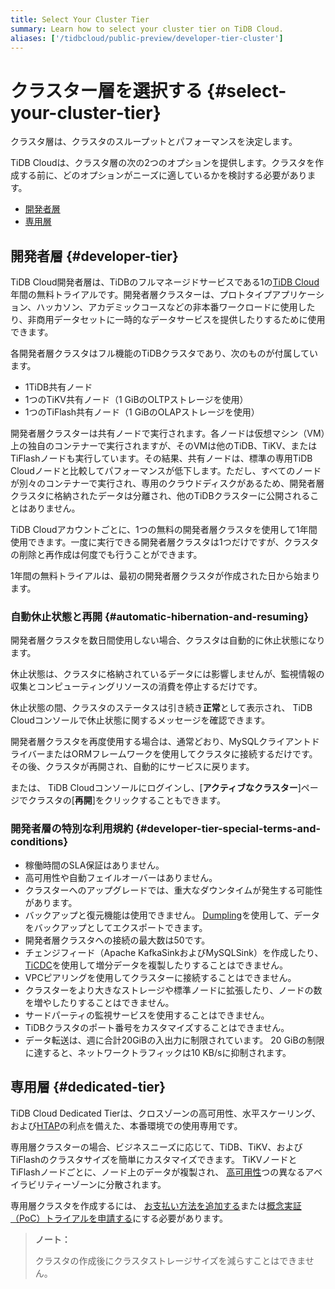 ```yaml
---
title: Select Your Cluster Tier
summary: Learn how to select your cluster tier on TiDB Cloud.
aliases: ['/tidbcloud/public-preview/developer-tier-cluster']
---
```


# クラスター層を選択する {#select-your-cluster-tier}

クラスタ層は、クラスタのスループットとパフォーマンスを決定します。

TiDB Cloudは、クラスタ層の次の2つのオプションを提供します。クラスタを作成する前に、どのオプションがニーズに適しているかを検討する必要があります。

-   [開発者層](#developer-tier)
-   [専用層](#dedicated-tier)

## 開発者層 {#developer-tier}

TiDB Cloud開発者層は、TiDBのフルマネージドサービスである1の[TiDB Cloud](https://pingcap.com/products/tidbcloud)年間の無料トライアルです。開発者層クラスターは、プロトタイプアプリケーション、ハッカソン、アカデミックコースなどの非本番ワークロードに使用したり、非商用データセットに一時的なデータサービスを提供したりするために使用できます。

各開発者層クラスタはフル機能のTiDBクラスタであり、次のものが付属しています。

-   1TiDB共有ノード
-   1つのTiKV共有ノード（1 GiBのOLTPストレージを使用）
-   1つのTiFlash共有ノード（1 GiBのOLAPストレージを使用）

開発者層クラスターは共有ノードで実行されます。各ノードは仮想マシン（VM）上の独自のコンテナーで実行されますが、そのVMは他のTiDB、TiKV、またはTiFlashノードも実行しています。その結果、共有ノードは、標準の専用TiDB Cloudノードと比較してパフォーマンスが低下します。ただし、すべてのノードが別々のコンテナーで実行され、専用のクラウドディスクがあるため、開発者層クラスタに格納されたデータは分離され、他のTiDBクラスターに公開されることはありません。

TiDB Cloudアカウントごとに、1つの無料の開発者層クラスタを使用して1年間使用できます。一度に実行できる開発者層クラスタは1つだけですが、クラスタの削除と再作成は何度でも行うことができます。

1年間の無料トライアルは、最初の開発者層クラスタが作成された日から始まります。

### 自動休止状態と再開 {#automatic-hibernation-and-resuming}

開発者層クラスタを数日間使用しない場合、クラスタは自動的に休止状態になります。

休止状態は、クラスタに格納されているデータには影響しませんが、監視情報の収集とコンピューティングリソースの消費を停止するだけです。

休止状態の間、クラスタのステータスは引き続き**正常**として表示され、 TiDB Cloudコンソールで休止状態に関するメッセージを確認できます。

開発者層クラスタを再度使用する場合は、通常どおり、MySQLクライアントドライバーまたはORMフレームワークを使用してクラスタに接続するだけです。その後、クラスタが再開され、自動的にサービスに戻ります。

または、 TiDB Cloudコンソールにログインし、[**アクティブなクラスター**]ページでクラスタの[<strong>再開</strong>]をクリックすることもできます。

### 開発者層の特別な利用規約 {#developer-tier-special-terms-and-conditions}

-   稼働時間のSLA保証はありません。
-   高可用性や自動フェイルオーバーはありません。
-   クラスターへのアップグレードでは、重大なダウンタイムが発生する可能性があります。
-   バックアップと復元機能は使用できません。 [Dumpling](https://docs.pingcap.com/tidb/stable/dumpling-overview)を使用して、データをバックアップとしてエクスポートできます。
-   開発者層クラスタへの接続の最大数は50です。
-   チェンジフィード（Apache KafkaSinkおよびMySQLSink）を作成したり、 [TiCDC](https://docs.pingcap.com/tidb/stable/ticdc-overview)を使用して増分データを複製したりすることはできません。
-   VPCピアリングを使用してクラスターに接続することはできません。
-   クラスターをより大きなストレージや標準ノードに拡張したり、ノードの数を増やしたりすることはできません。
-   サードパーティの監視サービスを使用することはできません。
-   TiDBクラスタのポート番号をカスタマイズすることはできません。
-   データ転送は、週に合計20GiBの入出力に制限されています。 20 GiBの制限に達すると、ネットワークトラフィックは10 KB/sに抑制されます。

## 専用層 {#dedicated-tier}

TiDB Cloud Dedicated Tierは、クロスゾーンの高可用性、水平スケーリング、および[HTAP](https://en.wikipedia.org/wiki/Hybrid_transactional/analytical_processing)の利点を備えた、本番環境での使用専用です。

専用層クラスターの場合、ビジネスニーズに応じて、TiDB、TiKV、およびTiFlashのクラスタサイズを簡単にカスタマイズできます。 TiKVノードとTiFlashノードごとに、ノード上のデータが複製され、 [高可用性](/tidb-cloud/high-availability-with-multi-az.md)つの異なるアベイラビリティーゾーンに分散されます。

専用層クラスタを作成するには、 [お支払い方法を追加する](/tidb-cloud/tidb-cloud-billing.md#payment-method)または[概念実証（PoC）トライアルを申請する](/tidb-cloud/tidb-cloud-poc.md)にする必要があります。

> **ノート：**
>
> クラスタの作成後にクラスタストレージサイズを減らすことはできません。
